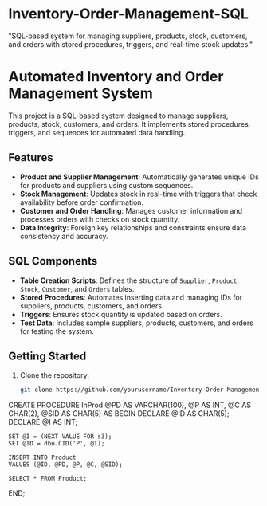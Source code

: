 # Inventory-Order-Management-SQL
"SQL-based system for managing suppliers, products, stock, customers, and orders with stored procedures, triggers, and real-time stock updates."
# Automated Inventory and Order Management System

This project is a SQL-based system designed to manage suppliers, products, stock, customers, and orders. It implements stored procedures, triggers, and sequences for automated data handling.

## Features
- **Product and Supplier Management**: Automatically generates unique IDs for products and suppliers using custom sequences.
- **Stock Management**: Updates stock in real-time with triggers that check availability before order confirmation.
- **Customer and Order Handling**: Manages customer information and processes orders with checks on stock quantity.
- **Data Integrity**: Foreign key relationships and constraints ensure data consistency and accuracy.

## SQL Components
- **Table Creation Scripts**: Defines the structure of `Supplier`, `Product`, `Stock`, `Customer`, and `Orders` tables.
- **Stored Procedures**: Automates inserting data and managing IDs for suppliers, products, customers, and orders.
- **Triggers**: Ensures stock quantity is updated based on orders.
- **Test Data**: Includes sample suppliers, products, customers, and orders for testing the system.

## Getting Started
1. Clone the repository:
   ```bash
   git clone https://github.com/yourusername/Inventory-Order-Management-SQL.git

CREATE PROCEDURE InProd @PD AS VARCHAR(100), @P AS INT, @C AS CHAR(2), @SID AS CHAR(5)
AS
BEGIN
    DECLARE @ID AS CHAR(5);
    DECLARE @I AS INT;

    SET @I = (NEXT VALUE FOR s3);
    SET @ID = dbo.CID('P', @I);
   
    INSERT INTO Product 
    VALUES (@ID, @PD, @P, @C, @SID);

    SELECT * FROM Product;
END;


